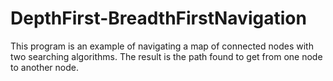 # DepthFirst-BreadthFirstNavigation
This program is an example of navigating a map of connected nodes with two searching algorithms.  The result is the path found to get from one node to another node.
